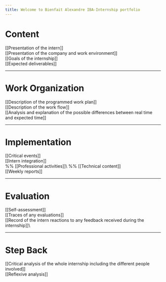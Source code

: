 ```yaml
---
title: Welcome to Bienfait Alexandre IBA-Internship portfolio
---
```

# Content
[[Presentation of the intern]] \
[[Presentation of the company and work environment]] \
[[Goals of the internship]]\
[[Expected deliverables]]

---
# Work Organization
[[Description of the programmed work plan]]\
[[Description of the work flow]]\
[[Analysis and explanation of the possible differences between real time and expected time]]

---
# Implementation
[[Critical events]] \
[[Intern integration]]\
%% [[Professional activities]]\ %%
[[Technical content]]\
[[Weekly reports]]

---
# Evaluation
[[Self-assessment]]\
[[Traces of any evaluations]]\
[[Record of the intern reactions to any feedback received during the internship]]\

---
# Step Back
[[Critical analysis of the whole internship including the different people involved]]\
[[Reflexive analysis]]
